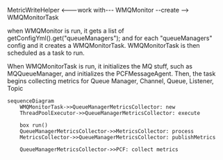 

MetricWriteHelper  <---work with--- WMQMonitor --create --> WMQMonitorTask

when WMQMonitor is run, it gets a list of getConfigYml().get("queueManagers");
and for each "queueManagers" config and it creates a WMQMonitorTask.
WMQMonitorTask is then scheduled as a task to run.

When WMQMonitorTask is run, it initializes the MQ stuff, such as MQQueueManager, and initializes the PCFMessageAgent. 
Then, the task begins collecting metrics for Queue Manager, Channel, Queue, Listener, Topic 

```mermaid
sequenceDiagram
    WMQMonitorTask->>QueueManagerMetricsCollector: new
    ThreadPoolExecutor->>QueueManagerMetricsCollector: execute

    box run()
    QueueManagerMetricsCollector->>MetricsCollector: process
    MetricsCollector->>QueueManagerMetricsCollector: publishMetrics
     
    QueueManagerMetricsCollector->>PCF: collect metrics
```

